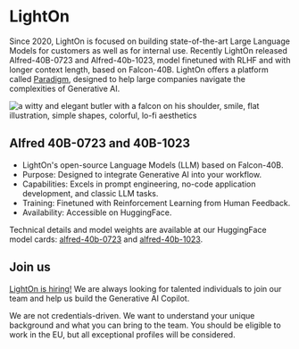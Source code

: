 # LightOn

Since 2020, LightOn is focused on building state-of-the-art Large Language Models for customers as well as for internal use. Recently LightOn released Alfred-40B-0723 and Alfred-40b-1023, model finetuned with RLHF and with longer context length, based on Falcon-40B. LightOn offers a platform called [Paradigm](https://www.lighton.ai/), designed to help large companies navigate the complexities of Generative AI.

![a witty and elegant butler with a falcon on his shoulder, smile, flat illustration, simple shapes, colorful, lo-fi aesthetics](https://i.ibb.co/28dVbkB/alfred-mini-1.png)

## Alfred 40B-0723 and 40B-1023
* LightOn's open-source Language Models (LLM) based on Falcon-40B.
* Purpose: Designed to integrate Generative AI into your workflow.
* Capabilities: Excels in prompt engineering, no-code application development, and classic LLM tasks.
* Training: Finetuned with Reinforcement Learning from Human Feedback.
* Availability: Accessible on HuggingFace.

Technical details and model weights are available at our HuggingFace model cards: [alfred-40b-0723](https://huggingface.co/lightonai/alfred-40b-0723) and [alfred-40b-1023](https://huggingface.co/lightonai/alfred-40b-1023).

## Join us

[LightOn is hiring!](https://www.lighton.ai/jobs) We are always looking for talented individuals to join our team and help us build the Generative AI Copilot. 

We are not credentials-driven. We want to understand your unique background and what you can bring to the team. You should be eligible to work in the EU, but all exceptional profiles will be considered.
